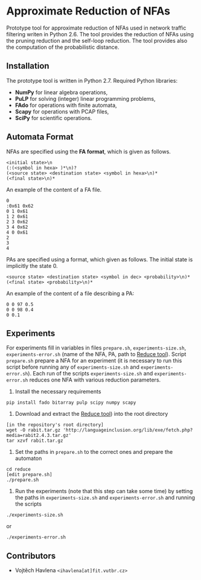 # Approximate Reduction of NFAs

Prototype tool for approximate reduction of NFAs used in network traffic
filtering writen in Python 2.6. The tool provides the reduction of NFAs using the pruning reduction
and the self-loop reduction. The tool provides also the computation of the
probabilistic distance.

## Installation
The prototype tool is written in Python 2.7. Required Python libraries:
 - **NumPy** for linear algebra operations,
 - **PuLP** for solving (integer) linear programming problems,
 - **FAdo** for operations with finite automata,
 - **Scapy** for operations with PCAP files,
 - **SciPy** for scientific operations.

## Automata Format
NFAs are specified using the **FA format**, which is given as follows.
```
<initial state>\n
(:(<symbol in hexa> )*\n)?
(<source state> <destination state> <symbol in hexa>\n)*
(<final state>\n)*
```
An example of the content of a FA file.
```
0
:0x61 0x62
0 1 0x61
1 2 0x61
2 3 0x62
3 4 0x62
4 0 0x61
2
3
4
```

PAs are specified using a format, which given as follows. The initial
state is implicitly the state 0.
```
<source state> <destination state> <symbol in dec> <probability>\n)*
(<final state> <probability>\n)*
```
An example of the content of a file describing a PA:
```
0 0 97 0.5
0 0 98 0.4
0 0.1
```

## Experiments
For experiments fill in variables in files `prepare.sh`, `experiments-size.sh`, 
`experiments-error.sh` (name of the NFA, PA, path to [Reduce tool](http://languageinclusion.org/doku.php?id=tools)). 
Script `prepare.sh` prepare a NFA for an experiment (it is necessary to 
run this script before running any of `experiments-size.sh` and 
`experiments-error.sh`). Each run of the scripts `experiments-size.sh` and 
`experiments-error.sh` reduces one NFA with various reduction parameters.

1. Install the necessary requirements
```
pip install fado bitarray pulp scipy numpy scapy
```
1. Download and extract the [Reduce tool](http://languageinclusion.org/doku.php?id=tools)) into the root directory
```
[in the repository's root directory]
wget -O rabit.tar.gz 'http://languageinclusion.org/lib/exe/fetch.php?media=rabit2.4.3.tar.gz'
tar xzvf rabit.tar.gz
```
1. Set the paths in `prepare.sh` to the correct ones and prepare the automaton
```
cd reduce
[edit prepare.sh]
./prepare.sh
```
1. Run the experiments (note that this step can take some time) by setting the paths in `experiments-size.sh` and `experiments-error.sh` and running the scripts
```
./experiments-size.sh
```
or
```
./experiments-error.sh
```

## Contributors
- Vojtěch Havlena `<ihavlena[at]fit.vutbr.cz>`
